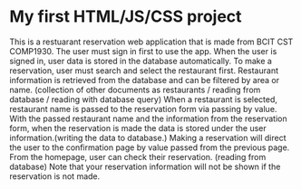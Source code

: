# My first HTML/JS/CSS project
This is a restuarant reservation web application that is made from BCIT CST COMP1930.
The user must sign in first to use the app.
When the user is signed in, user data is stored in the database automatically.
To make a reservation, user must search and select the restaurant first.
Restaurant information is retrieved from the database and can be filtered by area or name. (collection of other documents as restaurants / reading from database / reading with database query)
When a restaurant is selected, restaurant name is passed to the reservation form via passing by value.
With the passed restaurant name and the information from the reservation form, when the reservation is made the data is stored under the user information.(writing the data to database.)
Making a reservation will direct the user to the confirmation page by value passed from the previous page.
From the homepage, user can check their reservation. (reading from database) Note that your reservation information will not be shown if the reservation is not made.
